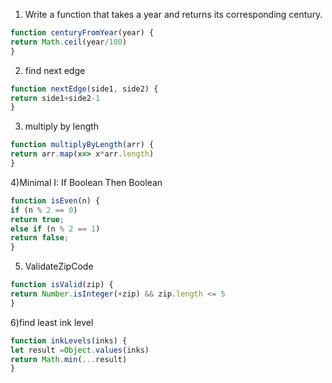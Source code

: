 1) Write a function that takes a year and returns its corresponding century.
```javascript
function centuryFromYear(year) {
return Math.ceil(year/100)
}
```

2) find next edge
```javascript
function nextEdge(side1, side2) {
return side1+side2-1
}
```
3) multiply by length
```javascript
function multiplyByLength(arr) {
return arr.map(x=> x*arr.length)
}
```
4)Minimal I: If Boolean Then Boolean
```javascript
function isEven(n) {
if (n % 2 == 0)
return true;
else if (n % 2 == 1)
return false;
}
```
5) ValidateZipCode
```javascript
function isValid(zip) {
return Number.isInteger(+zip) && zip.length <= 5
}
```
6)find least ink level
```javascript
function inkLevels(inks) {
let result =Object.values(inks)
return Math.min(...result)
}
```

